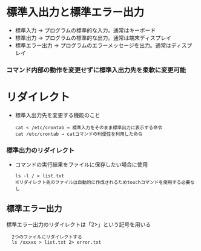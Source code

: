 # 標準入出力と標準エラー出力
- 標準入力 → プログラムの標準的な入力。通常はキーボード
- 標準出力 → プログラムの標準的な出力。通常は端末ディスプレイ
- 標準エラー出力 → プログラムのエラーメッセージを出力。通常はディスプレイ
### コマンド内部の動作を変更せずに標準入出力先を柔軟に変更可能

# リダイレクト
- 標準入出力先を変更する機能のこと

      cat < /etc/crontab → 標準入力をそのまま標準出力に表示する命令
      cat /etc/crontab → catコマンドの利便性を利用した命令

### 標準出力のリダイレクト

- コマンドの実行結果をファイルに保存したい場合に使用

      ls -l / > list.txt
      ※リダイレクト先のファイルは自動的に作成されるためtouchコマンドを使用する必要なし

## 標準エラー出力
標準エラー出力のリダイレクトは「2>」という記号を用いる

      2つのファイルにリダイレクトする
      ls /xxxxx > list.txt 2> error.txt
